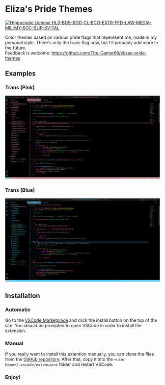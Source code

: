 # Eliza's Pride Themes

[![Hippocratic License HL3-BDS-BOD-CL-ECO-EXTR-FFD-LAW-MEDIA-MIL-MY-SOC-SUP-SV-TAL](https://img.shields.io/static/v1?label=Hippocratic%20License&message=HL3-BDS-BOD-CL-ECO-EXTR-FFD-LAW-MEDIA-MIL-MY-SOC-SUP-SV-TAL&labelColor=5e2751&color=bc8c3d)](https://firstdonoharm.dev/version/3/0/bds-bod-cl-eco-extr-ffd-law-media-mil-my-soc-sup-sv-tal.html)

Color themes based on various pride flags that reperesent me, made in my personal style. There's only the trans flag now, but I'll probably add more in the future.\
Feedback is welcome: https://github.com/The-Gamer69/elizas-pride-themes

## Examples

### Trans (Pink)

![Pink trans theme example](https://github.com/The-Gamer69/elizas-pride-themes/blob/main/images/trans-pink-example.png)

### Trans (Blue)

![Blue trans theme example](https://github.com/The-Gamer69/elizas-pride-themes/blob/main/images/trans-blue-example.png)

## Installation

### Automatic

Go to the [VSCode Marketplace]() and click the install button on the top of the site. You should be prompted to open VSCode in order to install the extension.

### Manual

If you really want to install this extention manually, you can clone the files from the [GitHub repository](https://github.com/The-Gamer69/elizas-pride-themes). After that, copy it into the `<user home>/.vscode/extensions` folder and restart VSCode.

### **Enjoy!**
